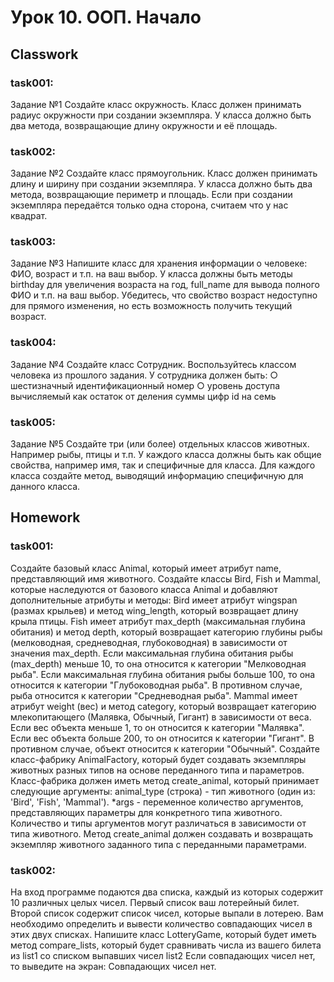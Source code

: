 # Урок 10. ООП. Начало

## Classwork

### task001:

Задание №1
Создайте класс окружность.
Класс должен принимать радиус окружности при создании
экземпляра.
У класса должно быть два метода, возвращающие длину
окружности и её площадь.

### task002:

Задание №2
Создайте класс прямоугольник.
Класс должен принимать длину и ширину при создании
экземпляра.
У класса должно быть два метода, возвращающие периметр
и площадь.
Если при создании экземпляра передаётся только одна
сторона, считаем что у нас квадрат.

### task003:

Задание №3
Напишите класс для хранения информации о человеке:
ФИО, возраст и т.п. на ваш выбор.
У класса должны быть методы birthday для увеличения
возраста на год, full_name для вывода полного ФИО и т.п. на
ваш выбор.
Убедитесь, что свойство возраст недоступно для прямого
изменения, но есть возможность получить текущий возраст.

### task004:

Задание №4
Создайте класс Сотрудник.
Воспользуйтесь классом человека из прошлого задания.
У сотрудника должен быть:
○ шестизначный идентификационный номер
○ уровень доступа вычисляемый как остаток от деления
суммы цифр id на семь

### task005:

Задание №5
Создайте три (или более) отдельных классов животных.
Например рыбы, птицы и т.п.
У каждого класса должны быть как общие свойства,
например имя, так и специфичные для класса.
Для каждого класса создайте метод, выводящий
информацию специфичную для данного класса.

## Homework

### task001:

Создайте базовый класс Animal, который имеет атрибут name, представляющий имя животного.
Создайте классы Bird, Fish и Mammal, которые наследуются от базового класса Animal и добавляют дополнительные 
атрибуты и методы:
Bird имеет атрибут wingspan (размах крыльев) и метод wing_length, который возвращает длину крыла птицы.
Fish имеет атрибут max_depth (максимальная глубина обитания) и метод depth, который возвращает категорию глубины 
рыбы (мелководная, средневодная, глубоководная) в зависимости от значения max_depth.
Если максимальная глубина обитания рыбы (max_depth) меньше 10, то она относится к категории "Мелководная рыба".
Если максимальная глубина обитания рыбы больше 100, то она относится к категории "Глубоководная рыба".
В противном случае, рыба относится к категории "Средневодная рыба".
Mammal имеет атрибут weight (вес) и метод category, который возвращает категорию млекопитающего 
(Малявка, Обычный, Гигант) в зависимости от веса. Если вес объекта меньше 1, то он относится к категории "Малявка".
Если вес объекта больше 200, то он относится к категории "Гигант".
В противном случае, объект относится к категории "Обычный".
Создайте класс-фабрику AnimalFactory, который будет создавать экземпляры животных разных типов на основе переданного 
типа и параметров. Класс-фабрика должен иметь метод create_animal, который принимает следующие аргументы:
animal_type (строка) - тип животного (один из: 'Bird', 'Fish', 'Mammal'). *args - переменное количество аргументов, 
представляющих параметры для конкретного типа животного. Количество и типы аргументов могут различаться в зависимости 
от типа животного. Метод create_animal должен создавать и возвращать экземпляр животного заданного типа с переданными 
параметрами.

### task002:

На вход программе подаются два списка, каждый из которых содержит 10 различных целых чисел.
Первый список ваш лотерейный билет.
Второй список содержит список чисел, которые выпали в лотерею.
Вам необходимо определить и вывести количество совпадающих чисел в этих двух списках.
Напишите класс LotteryGame, который будет иметь метод compare_lists, который будет сравнивать числа из вашего билета 
из list1 со списком выпавших чисел list2
Если совпадающих чисел нет, то выведите на экран:
Совпадающих чисел нет.